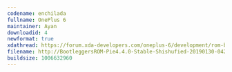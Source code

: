 ```yaml
---
codename: enchilada
fullname: OnePlus 6
maintainer: Ayan
downloadid: 4
newformat: true
xdathread: https://forum.xda-developers.com/oneplus-6/development/rom-bootleggersrom-3-5-beta-unshishufied-t3871649
filename: http://BootleggersROM-Pie4.4.0-Stable-Shishufied-20190130-0420.zip
buildsize: 1006632960
---
```

